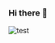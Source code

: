 ### Hi there 👋

![test](https://user-images.githubusercontent.com/94965949/176407786-56add1e5-5099-42c7-8a3c-84fd057e97e0.gif)

